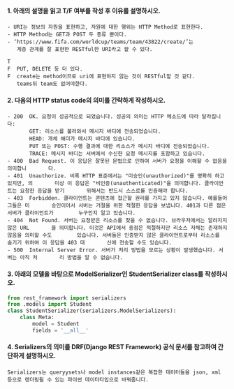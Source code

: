 #### 1. 아래의 설명을 읽고 T/F 여부를 작성 후 이유를 설명하시오.

```
- URI는 정보의 자원을 표현하고, 자원에 대한 행위는 HTTP Method로 표현한다.
- HTTP Method는 GET과 POST 두 종류 뿐이다.
- ‘https://www.fifa.com/worldcup/teams/team/43822/create/’는
   계층 관계를 잘 표현한 RESTful한 URI라고 할 수 있다.
```

```
T
F  PUT, DELETE 등 더 있다.
F  create는 method이므로 uri에 표현하지 않는 것이 RESTful할 것 같다.
   teams뒤 team도 없어야한다.
```



#### 2. 다음의 HTTP status code의 의미를 간략하게 작성하시오.

```
- 200  OK. 요청이 성공적으로 되었습니다. 성공의 의미는 HTTP 메소드에 따라 달라집니다:
	   GET: 리소스를 불러와서 메시지 바디에 전송되었습니다.
	   HEAD: 개체 해더가 메시지 바디에 있습니다.
	   PUT 또는 POST: 수행 결과에 대한 리소스가 메시지 바디에 전송되었습니다.
	   TRACE: 메시지 바디는 서버에서 수신한 요청 메시지를 포함하고 있습니다.
- 400  Bad Request. 이 응답은 잘못된 문법으로 인하여 서버가 요청을 이해할 수 없음을 의미합니		다.
- 401  Unauthorize. 비록 HTTP 표준에서는 "미승인(unauthorized)"를 명확히 하고 있지만, 의	   미상 이 응답은 "비인증(unauthenticated)"을 의미합니다. 클라이언트는 요청한 응답을 받기	   위해서는 반드시 스스로를 인증해야 합니다.
- 403  Forbidden. 클라이언트는 콘텐츠에 접근할 권리를 가지고 있지 않습니다. 예를들어 그들은 미		승인이어서 서버는 거절을 위한 적절한 응답을 보냅니다. 401과 다른 점은 서버가 클라이언트가 		누구인지 알고 있습니다.
- 404  Not Found. 서버는 요청받은 리소스를 찾을 수 없습니다. 브라우저에서는 알려지지 않은 URL		 을 의미합니다. 이것은 API에서 종점은 적절하지만 리소스 자체는 존재하지 않음을 의미할 수도 		 있습니다. 서버들은 인증받지 않은 클라이언트로부터 리소스를 숨기기 위하여 이 응답을 403 대		신에 전송할 수도 있습니다.
- 500  Internal Server Error. 서버가 처리 방법을 모르는 상황이 발생했습니다. 서버는 아직 처		리 방법을 알 수 없습니다.
```



#### 3. 아래의 모델을 바탕으로 ModelSerializer인 StudentSerializer class를 작성하시오.

```python
from rest_framework import serializers
from .models import Student
class StudentSerializer(serializers.ModelSerializers):
	class Meta:
        model = Student
        fields = '__all__'
```



#### 4. Serializers의 의미를 DRF(Django REST Framework) 공식 문서를 참고하여 간단하게 설명하시오.

```
Serializers는 queryysets나 model instances같은 복잡한 데이터들을 json, xml 등으로 렌더링될 수 있는 파이썬 데이터타입으로 바꿔줍니다.
```

